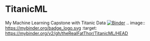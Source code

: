 # TitanicML
My Machine Learning Capstone with Titanic Data
[![Binder](https://mybinder.org/badge_logo.svg)](https://mybinder.org/v2/gh/theRealFatThor/TitanicML/HEAD)
.. image:: https://mybinder.org/badge_logo.svg
 :target: https://mybinder.org/v2/gh/theRealFatThor/TitanicML/HEAD
